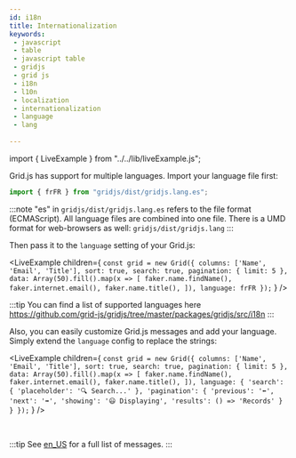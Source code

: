 ```yaml
---
id: i18n
title: Internationalization
keywords:
 - javascript
 - table
 - javascript table
 - gridjs
 - grid js
 - i18n
 - l10n
 - localization
 - internationalization
 - language
 - lang
 
---
```


import { LiveExample } from "../../lib/liveExample.js";

Grid.js has support for multiple languages. Import your language file first:

```js
import { frFR } from "gridjs/dist/gridjs.lang.es";
```

:::note
"es" in `gridjs/dist/gridjs.lang.es` refers to the file format (ECMAScript). All language files are combined into one file.
There is a UMD format for web-browsers as well: `gridjs/dist/gridjs.lang`
:::

Then pass it to the `language` setting of your Grid.js:

<LiveExample children={
`
const grid = new Grid({
  columns: ['Name', 'Email', 'Title'],
  sort: true,
  search: true,
  pagination: {
    limit: 5
  },
  data: Array(50).fill().map(x => [
    faker.name.findName(),
    faker.internet.email(),
    faker.name.title(),
  ]),
  language: frFR
});
`
} />

:::tip
You can find a list of supported languages here https://github.com/grid-js/gridjs/tree/master/packages/gridjs/src/i18n
:::

Also, you can easily customize Grid.js messages and add your language. Simply extend the `language` config to replace the strings:

<LiveExample children={
`
const grid = new Grid({
  columns: ['Name', 'Email', 'Title'],
  sort: true,
  search: true,
  pagination: {
    limit: 5
  },
  data: Array(50).fill().map(x => [
    faker.name.findName(),
    faker.internet.email(),
    faker.name.title(),
  ]),
  language: {
    'search': {
      'placeholder': '🔍 Search...'
    },
    'pagination': {
      'previous': '⬅️',
      'next': '➡️',
      'showing': '😃 Displaying',
      'results': () => 'Records'
    }
  }
});
`
} />

<br/>

:::tip
See [en_US](https://github.com/grid-js/gridjs/blob/master/packages/gridjs/src/i18n/en_US.ts) for a full list of messages.
:::



